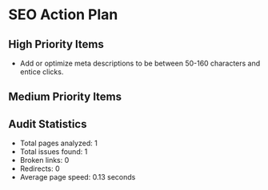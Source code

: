 # SEO Action Plan

## High Priority Items

- Add or optimize meta descriptions to be between 50-160 characters and entice clicks.

## Medium Priority Items


## Audit Statistics

- Total pages analyzed: 1
- Total issues found: 1
- Broken links: 0
- Redirects: 0
- Average page speed: 0.13 seconds
